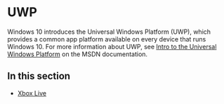 # UWP

Windows 10 introduces the Universal Windows Platform (UWP), which provides a common app platform available on every device that runs Windows 10. For more information about UWP, see [Intro to the Universal Windows Platform](https://docs.microsoft.com/en-us/windows/uwp/get-started/universal-application-platform-guide) on the MSDN documentation.

## In this section

* [Xbox Live](xbox-live.md)